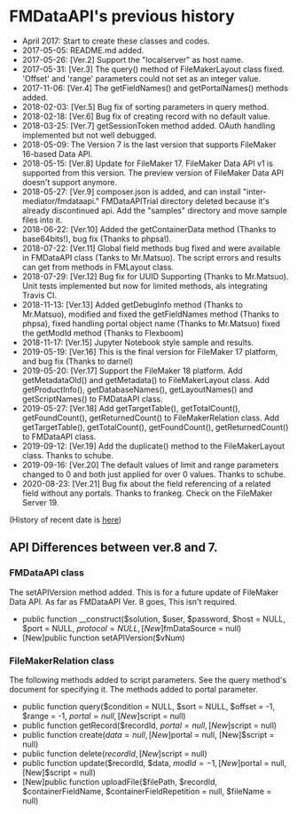 # FMDataAPI's previous history 

- April 2017: Start to create these classes and codes.
- 2017-05-05: README.md added.
- 2017-05-26: [Ver.2] Support the "localserver" as host name.
- 2017-05-31: [Ver.3] The query() method of FileMakerLayout class fixed.
  'Offset' and 'range' parameters could not set as an integer value.
- 2017-11-06: [Ver.4] The getFieldNames() and getPortalNames() methods added.
- 2018-02-03: [Ver.5] Bug fix of sorting parameters in query method.
- 2018-02-18: [Ver.6] Bug fix of creating record with no default value.
- 2018-03-25: [Ver.7] getSessionToken method added. OAuth handling implemented but not well debugged.
- 2018-05-09: The Version 7 is the last version that supports FileMaker 16-based Data API.
- 2018-05-15: [Ver.8] Update for FileMaker 17. FileMaker Data API v1 is supported from this version.
  The preview version of FileMaker Data API doesn't support anymore.
- 2018-05-27: [Ver.9] composer.json is added, and can install "inter-mediator/fmdataapi."
  FMDataAPITrial directory deleted because it's already discontinued api.
  Add the "samples" directory and move sample files into it.
- 2018-06-22: [Ver.10] Added the getContainerData method (Thanks to base64bits!),
  bug fix (Thanks to phpsa!).
- 2018-07-22: [Ver.11] Global field methods bug fixed and were available in FMDataAPI class (Tanks to Mr.Matsuo).
  The script errors and results can get from methods in FMLayout class.
- 2018-07-29: [Ver.12] Bug fix for UUID Supporting (Thanks to Mr.Matsuo).
  Unit tests implemented but now for limited methods, als integrating Travis CI.
- 2018-11-13: [Ver.13]
  Added getDebugInfo method (Thanks to Mr.Matsuo),
  modified and fixed the getFieldNames method (Thanks to phpsa),
  fixed handling portal object name (Thanks to Mr.Matsuo)
  fixed the getModId method (Thanks to Flexboom)
- 2018-11-17: [Ver.15]
  Jupyter Notebook style sample and results.
- 2019-05-19: [Ver.16]
  This is the final version for FileMaker 17 platform, and bug fix (Thanks to darnel)
- 2019-05-20: [Ver.17]
  Support the FileMaker 18 platform.
  Add getMetadataOld() and getMetadata() to FileMakerLayout class.
  Add getProductInfo(), getDatabaseNames(), getLayoutNames() and getScriptNames() to FMDataAPI class.
- 2019-05-27: [Ver.18]
  Add getTargetTable(), getTotalCount(), getFoundCount(), getReturnedCount() to FileMakerRelation class.
  Add getTargetTable(), getTotalCount(), getFoundCount(), getReturnedCount() to FMDataAPI class.
- 2019-09-12: [Ver.19]
  Add the duplicate() method to the FileMakerLayout class. Thanks to schube.
- 2019-09-16: [Ver.20]
  The default values of limit and range parameters changed to 0 and both just applied for over 0 values. Thanks to schube.
- 2020-08-23: [Ver.21]
  Bug fix about the field referencing of a related field without any portals. Thanks to frankeg.
  Check on the FileMaker Server 19.

(History of recent date is [here](../README.md))

## API Differences between ver.8 and 7.
### FMDataAPI class
The setAPIVersion method added. This is for a future update of FileMaker Data API.
As far as FMDataAPI Ver. 8 goes, This isn't required.
- public function __construct($solution, $user, $password, $host = NULL, $port = NULL, $protocol = NULL, [New]$fmDataSource = null)
- [New]public function setAPIVersion($vNum)

### FileMakerRelation class
The following methods added to script parameters. See the query method's document for specifying it.
The methods added to portal parameter.

- public function query($condition = NULL, $sort = NULL, $offset = -1, $range = -1, $portal = null, [New]$script = null)
- public function getRecord($recordId, $portal = null, [New]$script = null)
- public function create($data = null, [New]$portal = null, [New]$script = null)
- public function delete($recordId, [New]$script = null)
- public function update($recordId, $data, $modId = -1, [New]$portal = null, [New]$script = null)
- [New]public function uploadFile($filePath, $recordId, $containerFieldName, $containerFieldRepetition = null, $fileName = null)
